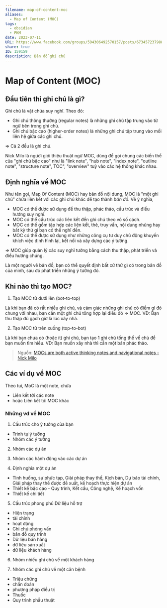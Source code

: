 ```yaml
---
filename: map-of-content-moc
aliases:
  - Map of Content (MOC)
tags:
  - obsidian
  - PKM
date: 2023-07-11
URL: https://www.facebook.com/groups/594306492570157/posts/673457237988415/
share: true
ID: 159159
description: Bản đồ ghi chú
---
```


# Map of Content (MOC)
## Đầu tiên thì ghi chú là gì? 
Ghi chú là vật chứa suy nghĩ. Theo đó: 

- Ghi chú thông thường (regular notes) là những ghi chú tập trung vào từ ngữ bên trong ghi chú.
- Ghi chú bậc cao (higher-order notes) là những ghi chú tập trung vào mối liên hệ giữa các ghi chú.

=> Cả 2 đều là ghi chú.

Nick Milo là người giới thiệu thuật ngữ MOC, dùng để gọi chung các biến thể của "ghi chú bậc cao" như là "link note", "hub note", "index note", "outline note", "structure note", TOC", "overview" tuỳ vào các hệ thống khác nhau.

## Định nghĩa về MOC
Như tên gọi, Map Of Content (MOC) hay bản đồ nội dung, MOC là "một ghi chú" chứa liên kết với các ghi chú khác để tạo thành *bản đồ*.
Về ý nghĩa,

- MOC có thể được sử dụng để thu thập, phác thảo, cấu trúc và điều hướng suy nghĩ.
- MOC có thể cấu trúc các liên kết đến ghi chú theo vô số cách.
- MOC có thể gồm tập hợp các liên kết, thẻ, truy vấn, nội dung nhúng hay bất kỳ thứ gì bạn có thể nghĩ đến.
- MOC có thể được sử dụng như những công cụ tư duy chủ động khuyến khích việc định hình lại, kết nối và xây dựng các ý tưởng.

=> MOC giúp quản lý các suy nghĩ tưởng bằng cách thu thập, phát triển và điều hướng chúng.

Là một người vẽ bản đồ, bạn có thể quyết định bất cứ thứ gì có trong bản đồ của mình, sau đó phát triển những ý tưởng đó.

## Khi nào thì tạo MOC?
1. Tạo MOC từ dưới lên (bot-to-top)

Là khi bạn đã có rất nhiều ghi chú, và cảm giác những ghi chú có điểm gì đó chung với nhau, bạn cần một ghi chú tổng hợp lại điều đó => MOC.
VD: Bạn thu thập đủ gạch giờ là lúc xây nhà.

2. Tạo MOC từ trên xuống (top-to-bot)

Là khi bạn chưa có (hoặc ít) ghi chú, bạn tạo 1 ghi chú tổng thể về chủ đề bạn muốn tìm hiểu.
VD: Bạn muốn xây nhà thì cần một bản phác thảo.


> Nguồn: [MOCs are both active thinking notes and navigational notes - Nick Milo](../../MOCs%20are%20both%20active%20thinking%20notes%20and%20navigational%20notes%20-%20Nick%20Milo.md)

## Các ví dụ về MOC

Theo tui, MoC là một note, chứa

- Liên kết tới các note
- hoặc Liên kết tới MOC khác

### Những vd về MOC
1. Cấu trúc cho ý tưởng của bạn
- Trình tự ý tưởng
- Nhóm các ý tưởng

2. Nhóm các dự án

3. Nhóm các hành động vào các dự án

4. Định nghĩa một dự án
- Tình huống, sự phức tạp, Giải pháp thay thế, Kịch bản, Dự báo tài chính, Giải pháp thay thế được đề xuất, kế hoạch thực hiện dự án
- Thiết kế bậc cao - Quy trình, Kết cấu, Công nghệ, Kế hoạch vốn
- Thiết kế chi tiết

5. Cấu trúc phong phú Dữ liệu hỗ trợ
- Hiện trạng
- tài chính
- hoạt động
- Ghi chú phỏng vấn
- bản đồ quy trình
- Dữ liệu bán hàng
- dữ liệu sản xuất
- dữ liệu khách hàng

6. Nhóm nhiều ghi chú về một khách hàng

7. Nhóm các ghi chú về một căn bệnh
- Triệu chứng
- chẩn đoán
- phương pháp điều trị
- Thuốc
- Quy trình phẫu thuật 

